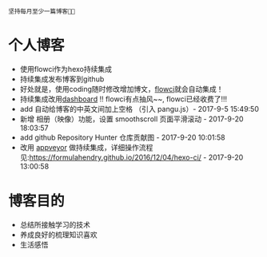 `坚持每月至少一篇博客🤗😋`
# 个人博客
- 使用flowci作为hexo持续集成 
- 持续集成发布博客到github
- 好处就是，使用coding随时修改增加博文，[flowci](http://dashboard.flow.ci/projects/584d59d36c112a07155111b0/jobs)就会自动集成！
- 持续集成改用[dashboard](https://dashboard.daocloud.io/build-flows/7c9d60c2-1857-459d-ad26-5e9528883f7a) !! flowci有点抽风~~, flowci已经收费了!!!
- add 自动给博客的中英文间加上空格 （引入 pangu.js）- 2017-9-5 15:49:50
- 新增 相册（映像）功能，设置 smoothscroll 页面平滑滚动 - 2017-9-20 18:03:57
- add github Repository Hunter 仓库贡献图 - 2017-9-20 10:01:58
- 改用 [appveyor](https://ci.appveyor.com/project/yangxiaoge/yangxiaoge-github-io) 做持续集成，详细操作流程见:https://formulahendry.github.io/2016/12/04/hexo-ci/ - 2017-9-20 13:00:58
  
# 博客目的
- 总结所接触学习的技术
- 养成良好的梳理知识喜欢
- 生活感悟